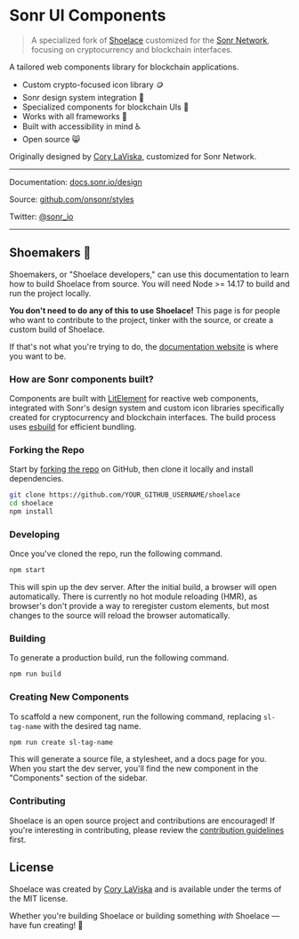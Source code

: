# Sonr UI Components

> A specialized fork of [Shoelace](https://github.com/shoelace-style/shoelace) customized for the [Sonr Network](https://sonr.io/), focusing on cryptocurrency and blockchain interfaces.

A tailored web components library for blockchain applications.

- Custom crypto-focused icon library 🪙
- Sonr design system integration 🎨
- Specialized components for blockchain UIs 🔗
- Works with all frameworks 🧩
- Built with accessibility in mind ♿️
- Open source 😸

Originally designed by [Cory LaViska](https://twitter.com/claviska), customized for Sonr Network.

---

Documentation: [docs.sonr.io/design](https://docs.sonr.io/components)

Source: [github.com/onsonr/styles](https://github.com/sonr-io/components)

Twitter: [@sonr_io](https://twitter.com/sonr_io)

---

## Shoemakers 🥾

Shoemakers, or "Shoelace developers," can use this documentation to learn how to build Shoelace from source. You will need Node >= 14.17 to build and run the project locally.

**You don't need to do any of this to use Shoelace!** This page is for people who want to contribute to the project, tinker with the source, or create a custom build of Shoelace.

If that's not what you're trying to do, the [documentation website](https://shoelace.style) is where you want to be.

### How are Sonr components built?

Components are built with [LitElement](https://lit-element.polymer-project.org/) for reactive web components, integrated with Sonr's design system and custom icon libraries specifically created for cryptocurrency and blockchain interfaces. The build process uses [esbuild](https://esbuild.github.io/) for efficient bundling.

### Forking the Repo

Start by [forking the repo](https://github.com/shoelace-style/shoelace/fork) on GitHub, then clone it locally and install dependencies.

```bash
git clone https://github.com/YOUR_GITHUB_USERNAME/shoelace
cd shoelace
npm install
```

### Developing

Once you've cloned the repo, run the following command.

```bash
npm start
```

This will spin up the dev server. After the initial build, a browser will open automatically. There is currently no hot module reloading (HMR), as browser's don't provide a way to reregister custom elements, but most changes to the source will reload the browser automatically.

### Building

To generate a production build, run the following command.

```bash
npm run build
```

### Creating New Components

To scaffold a new component, run the following command, replacing `sl-tag-name` with the desired tag name.

```bash
npm run create sl-tag-name
```

This will generate a source file, a stylesheet, and a docs page for you. When you start the dev server, you'll find the new component in the "Components" section of the sidebar.

### Contributing

Shoelace is an open source project and contributions are encouraged! If you're interesting in contributing, please review the [contribution guidelines](CONTRIBUTING.md) first.

## License

Shoelace was created by [Cory LaViska](https://twitter.com/claviska) and is available under the terms of the MIT license.

Whether you're building Shoelace or building something _with_ Shoelace — have fun creating! 🥾